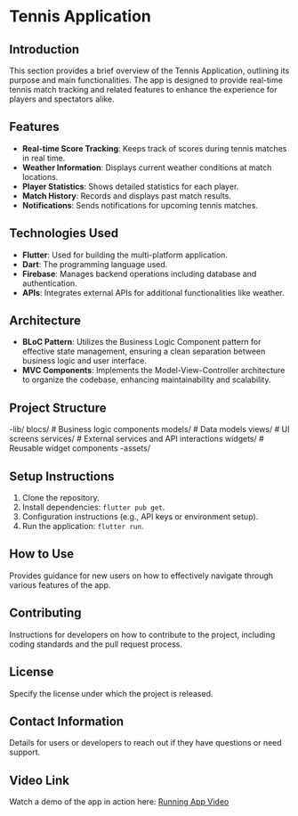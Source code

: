# Tennis Application

## Introduction

This section provides a brief overview of the Tennis Application, outlining its purpose and main functionalities. The app is designed to provide real-time tennis match tracking and related features to enhance the experience for players and spectators alike.

## Features

- **Real-time Score Tracking**: Keeps track of scores during tennis matches in real time.
- **Weather Information**: Displays current weather conditions at match locations.
- **Player Statistics**: Shows detailed statistics for each player.
- **Match History**: Records and displays past match results.
- **Notifications**: Sends notifications for upcoming tennis matches.

## Technologies Used

- **Flutter**: Used for building the multi-platform application.
- **Dart**: The programming language used.
- **Firebase**: Manages backend operations including database and authentication.
- **APIs**: Integrates external APIs for additional functionalities like weather.

## Architecture

- **BLoC Pattern**: Utilizes the Business Logic Component pattern for effective state management, ensuring a clean separation between business logic and user interface.
- **MVC Components**: Implements the Model-View-Controller architecture to organize the codebase, enhancing maintainability and scalability.

## Project Structure
-lib/
    blocs/      # Business logic components
    models/     # Data models
    views/      # UI screens
    services/   # External services and API interactions
    widgets/    # Reusable widget components
-assets/

## Setup Instructions

1. Clone the repository.
2. Install dependencies: `flutter pub get`.
3. Configuration instructions (e.g., API keys or environment setup).
4. Run the application: `flutter run`.

## How to Use

Provides guidance for new users on how to effectively navigate through various features of the app.

## Contributing

Instructions for developers on how to contribute to the project, including coding standards and the pull request process.

## License

Specify the license under which the project is released.

## Contact Information

Details for users or developers to reach out if they have questions or need support.

## Video Link

Watch a demo of the app in action here: [Running App Video](https://drive.google.com/file/d/13Ndk5EdqbpIGHoaFCnGMehtp5RiS_EyQ/view?usp=drive_link)
